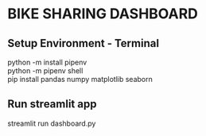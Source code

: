 # BIKE SHARING DASHBOARD
## Setup Environment - Terminal
python -m install pipenv <br>
python -m pipenv shell <br>
pip install pandas numpy matplotlib seaborn <br>

## Run streamlit app
streamlit run dashboard.py
